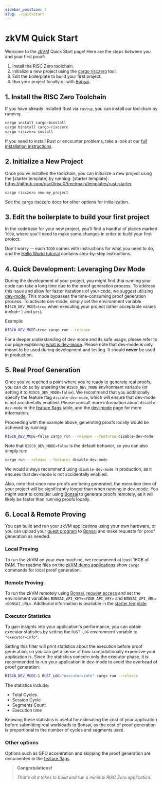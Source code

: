 ```yaml
---
sidebar_position: 3
slug: ./quickstart
---
```


# zkVM Quick Start

Welcome to the [zkVM] Quick Start page! Here are the steps between you and your first proof:

1. Install the RISC Zero toolchain.
2. Initialize a new project using the [cargo risczero] tool.
3. Edit the boilerplate to build your first project.
4. Run your project locally or with [Bonsai].

## 1. Install the RISC Zero Toolchain

If you have already installed Rust via `rustup`, you can install our toolchain by running

```bash
cargo install cargo-binstall
cargo binstall cargo-risczero
cargo risczero install
```

If you need to install Rust or encounter problems, take a look at our [full installation instructions](install.md).

## 2. Initialize a New Project

Once you've installed the toolchain, you can initialize a new project using the [starter template] by running:
[starter template]: https://github.com/risc0/risc0/tree/main/templates/rust-starter

```bash
cargo risczero new my_project
```

See the [cargo risczero] docs for other options for initialization.

## 3. Edit the boilerplate to build your first project

In the codebase for your new project, you'll find a handful of places marked `TODO`, where you'll need to make some changes in order to build your first project.

Don't worry -- each `TODO` comes with instructions for what you need to do, and the [Hello World tutorial] contains step-by-step instructions.

## 4. Quick Development: Leveraging Dev Mode

During the development of your project, you might find that running your code can take a long time due to the proof generation process. To address this issue and allow for faster iterations of your code, we suggest utilizing [dev-mode]. This mode bypasses the time-consuming proof generation process. To activate dev-mode, simply set the environment variable `RISC0_DEV_MODE=true` when executing your project (other acceptable values include `1` and `yes`).

Example:

```bash
RISC0_DEV_MODE=true cargo run --release
```

For a deeper understanding of dev-mode and its safe usage, please refer to our page explaining [what is dev-mode]. Please note that dev-mode is only meant to be used during development and testing. It should **never** be used in production.

## 5. Real Proof Generation

Once you've reached a point where you're ready to generate real proofs, you can do so by unseting the `RISC0_DEV_MODE` environment variable (or setting it to `RISC0_DEV_MODE=false`). We recommend that you additionally specify the feature flag `disable-dev-mode`, which will ensure that dev-mode is not accidentally enabled. Please consult more information about `disable-dev-mode` in the [feature flags] table, and the [dev-mode] page for more information.

Proceeding with the example above, generating proofs locally would be achieved by running:

```bash
RISC0_DEV_MODE=false cargo run --release --features disable-dev-mode
```

Note that `RISC0_DEV_MODE=false` is the default behavior, so you can also simply run:

```bash
cargo run --release --features disable-dev-mode
```

We would always recommend using `disable-dev-mode` in production, as it ensures that dev-mode is not accidentally enabled.

Also, note that since now proofs are being generated, the execution time of your project will be significantly longer than when running in dev-mode. You might want to consider using [Bonsai] to generate proofs remotely, as it will likely be faster than running proofs locally.

## 6. Local & Remote Proving

You can build and run your zkVM applications using your own hardware, or you can upload your [guest program] to [Bonsai] and make requests for proof generation as needed.

### Local Proving

To run the zkVM on your own machine, we recommend at least 16GB of RAM.
The readme files on the [zkVM demo applications] show `cargo` commands for local proof generation.

### Remote Proving

To run the zkVM remotely using [Bonsai], [request access] and set the environment variables `BONSAI_API_KEY=<YOUR_API_KEY>` and `BONSAI_API_URL=<BONSAI_URL>`.
Additional information is available in the [starter template](https://github.com/risc0/risc0/tree/main/templates/rust-starter#running-proofs-remotely-on-bonsai)

### Executor Statistics

To gain insights into your application's performance, you can obtain executor statistics by setting the `RUST_LOG` environment variable to `"executor=info"`.

Setting this filter will print statistics about the execution before proof generation, so you can get a sense of how computationally expensive your application is. Since the statistics concern only the executor phase, it is recommended to run your application in dev-mode to avoid the overhead of proof generation:

```bash
RISC0_DEV_MODE=1 RUST_LOG="executor=info" cargo run --release
```

The statistics include:

- Total Cycles
- Session Cycle
- Segments Count
- Execution time

Knowing these statistics is useful for estimating the cost of your application before submitting real workloads to Bonsai, as the cost of proof generation is proportional to the number of cycles and segments used.

### Other options

Options such as GPU acceleration and skipping the proof generation are documented in the [feature flags].

> **Congratulations!**
>
> _That's all it takes to build and run a minimal RISC Zero application._

[zkVM]: ../zkvm/zkvm_overview.md
[guest program]: /terminology#guest-program
[Bonsai]: ../bonsai/bonsai-overview.md
[install]: ./install.md
[feature flags]: https://github.com/risc0/risc0#feature-flags
[zkVM demo applications]: https://github.com/risc0/risc0/tree/main/examples
[cargo risczero]: https://crates.io/crates/cargo-risczero
[Hello World tutorial]: https://github.com/risc0/risc0/tree/main/examples/hello-world
[demo applications]: https://github.com/risc0/risc0/tree/main/examples
[Bonsai Quick Start]: ../bonsai/quickstart.md
[request access]: https://bonsai.xyz/apply
[dev-mode]: ./dev-mode.md
[what is dev-mode]: ./dev-mode.md
